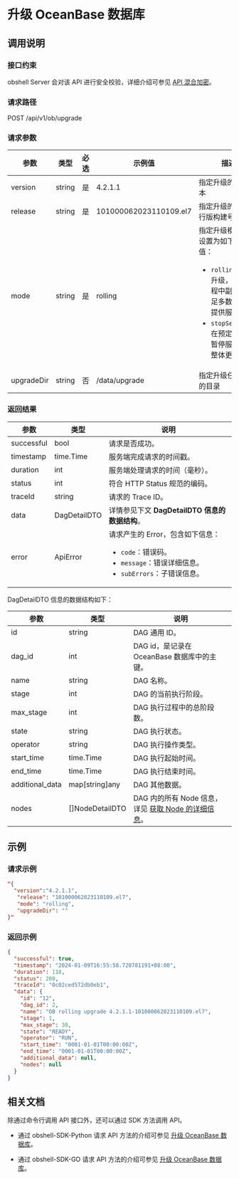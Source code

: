 # 升级 OceanBase 数据库

## 调用说明

### 接口约束

obshell Server 会对该 API 进行安全校验，详细介绍可参见 [API 混合加密](200.api-hybrid-encryption.md)。

### 请求路径

POST /api/v1/ob/upgrade

### 请求参数

| 参数 | 类型 | 必选 | 示例值 | 描述 |
| --- | --- | --- | --- | --- |
| version | string | 是 | 4.2.1.1 | 指定升级的目标版本 |
| release | string | 是 | 101000062023110109.el7 | 指定升级的目标发行版构建号 |
| mode  | string  | 是  | rolling | 指定升级模式。可设置为如下两种取值：<ul><li>`rolling`：滚动升级，升级过程中副本仍满足多数派，可提供服务。</li><li>`stopService`：在预定时间内暂停服务进行整体更新。</li></ul> |
| upgradeDir | string | 否 | /data/upgrade | 指定升级任务使用的目录 |

### 返回结果

| 参数 | 类型 | 说明 |
| --- | --- | --- |
| successful | bool | 请求是否成功。 |
| timestamp | time.Time | 服务端完成请求的时间戳。 |
| duration | int | 服务端处理请求的时间（毫秒）。 |
| status | int | 符合 HTTP Status 规范的编码。 |
| traceId | string | 请求的 Trace ID。 |
| data | DagDetailDTO | 详情参见下文 **DagDetailDTO 信息的数据结构**。 |
| error | ApiError | 请求产生的 Error，包含如下信息：<ul><li>`code`：错误码。</li><li>`message`：错误详细信息。</li><li>`subErrors`：子错误信息。</li></ul> |

DagDetailDTO 信息的数据结构如下：

| 参数 | 类型 | 说明 |
| --- | --- | --- |
| id | string | DAG 通用 ID。 |
| dag_id | int | DAG id，是记录在 OceanBase 数据库中的主键。 |
| name | string | DAG 名称。 |
| stage | int | DAG 的当前执行阶段。 |
| max_stage | int | DAG 执行过程中的总阶段数。 |
| state | string | DAG 执行状态。 |
| operator | string | DAG 执行操作类型。 |
| start_time | time.Time | DAG 执行起始时间。 |
| end_time | time.Time | DAG 执行结束时间。 |
| additional_data | map[string]any | DAG 其他数据。 |
| nodes | []NodeDetailDTO | DAG 内的所有 Node 信息，详见 [获取 Node 的详细信息](2100.get-node-detail.md)。 |

## 示例

### 请求示例

```json
"{
  "version":"4.2.1.1", 
   "release": "101000062023110109.el7", 
   "mode": "rolling", 
   "upgradeDir": ""
}"
```

### 返回示例

```json
{
  "successful": true,
  "timestamp": "2024-01-09T16:55:58.720781191+08:00",
  "duration": 118,
  "status": 200,
  "traceId": "0c02ced572db0eb1",
  "data": {
    "id": "12",
    "dag_id": 2,
    "name": "OB rolling upgrade 4.2.1.1-101000062023110109.el7",
    "stage": 1,
    "max_stage": 30,
    "state": "READY",
    "operator": "RUN",
    "start_time": "0001-01-01T00:00:00Z",
    "end_time": "0001-01-01T00:00:00Z",
    "additional_data": null,
    "nodes": null
  }
}
```

## 相关文档

除通过命令行调用 API 接口外，还可以通过 SDK 方法调用 API。

* 通过 obshell-SDK-Python 请求 API 方法的介绍可参见 [升级 OceanBase 数据库](../500.obshell-sdk-reference/100.python/1300.upgrade-oceanbase-of-python.md)。

* 通过 obshell-SDK-GO 请求 API 方法的介绍可参见 [升级 OceanBase 数据库](../500.obshell-sdk-reference/200.go/1300.upgrade-oceanbase-of-go.md)。
